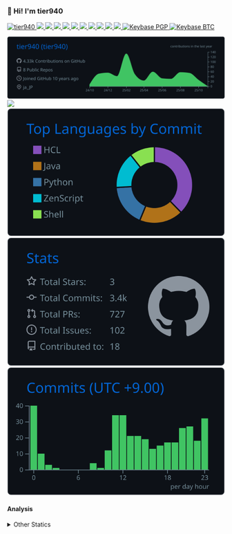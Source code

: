 ### 👋 Hi! I'm tier940

<p align="left"> 
  <a href="https://github.com/tier940/tier940/">
    <img src="https://komarev.com/ghpvc/?username=tier940" alt="tier940" />
  </a>
  <a href="http://twitter.com/tier940">
    <img height="20" src="https://img.shields.io/twitter/follow/tier940?label=Twitter&logo=twitter&style=flat" />
  </a>
  <a href="https://github.com/tier940">
    <img height="20" src="https://img.shields.io/github/followers/tier940?label=follow&logo=github&style=flat" />
  </a>
  <a href="https://www.reddit.com/user/tier940">
    <img height="20" src="https://img.shields.io/reddit/user-karma/combined/tier940?label=Reddit&logo=reddit&style=flat" />
  </a>
  <a href="https://stackoverflow.com/users/17317833/tier940">
    <img height="20" src="https://img.shields.io/stackexchange/stackoverflow/r/17317833?label=StackOverflow&logo=stack-overflow&style=flat" />
  </a>
  <a href="https://zenn.dev/tier940">
    <img height="20" src="https://zenn.badge.nikaera.com/s/tier940/likes" />
  </a>
  <a href="https://zenn.dev/tier940">
    <img height="20" src="https://zenn.badge.nikaera.com/s/tier940/followers" />
  </a>
  <a href="https://zenn.dev/tier940">
    <img height="20" src="https://zenn.badge.nikaera.com/s/tier940/articles" />
  </a>
  <a href="http://qiita.com/tier940">
    <img height="20" src="https://qiita-badge.apiapi.app/s/tier940/posts.svg" />
  </a>
  <a href="http://qiita.com/tier940">
    <img height="20" src="https://qiita-badge.apiapi.app/s/tier940/contributions.svg" />
  </a>
  <a href="https://github.com/tier940/tier940/">
    <img height="20" src="https://github.com/tier940/tier940/actions/workflows/main.yml/badge.svg" />
  </a>
  <a href="https://keybase.io/tier940">
    <img alt="Keybase PGP" src="https://img.shields.io/keybase/pgp/tier940">
  </a>
  <a href="https://keybase.io/tier940">
    <img alt="Keybase BTC" src="https://img.shields.io/keybase/btc/tier940">
  </a>
</p>

[![](https://raw.githubusercontent.com/tier940/tier940/main/profile-summary-card-output/github_dark/0-profile-details.svg)](https://github.com/vn7n24fzkq/github-profile-summary-cards)
[![](https://raw.githubusercontent.com/tier940/tier940/main/profile-summary-card-output/github_dark/1-repos-per-language.svg)](https://github.com/vn7n24fzkq/github-profile-summary-cards) [![](https://raw.githubusercontent.com/tier940/tier940/main/profile-summary-card-output/github_dark/2-most-commit-language.svg)](https://github.com/vn7n24fzkq/github-profile-summary-cards)
[![](https://raw.githubusercontent.com/tier940/tier940/main/profile-summary-card-output/github_dark/3-stats.svg)](https://github.com/vn7n24fzkq/github-profile-summary-cards) [![](https://raw.githubusercontent.com/tier940/tier940/main/profile-summary-card-output/github_dark/4-productive-time.svg)](https://github.com/vn7n24fzkq/github-profile-summary-cards)


#### Analysis
<!-- <img height="150" src="https://github.com/tier940/tier940/blob/master/images/stat.svg" alt="Alternative Text"/> -->

<details>
  <summary>Other Statics</summary>
  <!--START_SECTION:waka-->
![Code Time](http://img.shields.io/badge/Code%20Time-2%2C584%20hrs%2030%20mins-blue)

**🐱 My GitHub Data** 

> 📦 9.0 kB Used in GitHub's Storage 
 > 
> 💼 Opted to Hire
 > 
> 📜 11 Public Repositories 
 > 
> 🔑 1 Private Repositories 
 > 
**I'm an Early 🐤** 

```text
🌞 Morning                449 commits         ███░░░░░░░░░░░░░░░░░░░░░░   12.27 % 
🌆 Daytime                1568 commits        ███████████░░░░░░░░░░░░░░   42.86 % 
🌃 Evening                1317 commits        █████████░░░░░░░░░░░░░░░░   36.00 % 
🌙 Night                  324 commits         ██░░░░░░░░░░░░░░░░░░░░░░░   08.86 % 
```
📅 **I'm Most Productive on Saturday** 

```text
Monday                   389 commits         ███░░░░░░░░░░░░░░░░░░░░░░   10.63 % 
Tuesday                  689 commits         █████░░░░░░░░░░░░░░░░░░░░   18.84 % 
Wednesday                396 commits         ███░░░░░░░░░░░░░░░░░░░░░░   10.83 % 
Thursday                 447 commits         ███░░░░░░░░░░░░░░░░░░░░░░   12.22 % 
Friday                   456 commits         ███░░░░░░░░░░░░░░░░░░░░░░   12.47 % 
Saturday                 750 commits         █████░░░░░░░░░░░░░░░░░░░░   20.50 % 
Sunday                   531 commits         ████░░░░░░░░░░░░░░░░░░░░░   14.52 % 
```


📊 **This Week I Spent My Time On** 

```text
🕑︎ Time Zone: Asia/Tokyo

💬 Programming Languages: 
Other                    1 hr 15 mins        █████░░░░░░░░░░░░░░░░░░░░   21.48 % 
JSON                     1 hr 6 mins         █████░░░░░░░░░░░░░░░░░░░░   18.96 % 
Markdown                 54 mins             ████░░░░░░░░░░░░░░░░░░░░░   15.58 % 
INI                      51 mins             ████░░░░░░░░░░░░░░░░░░░░░   14.63 % 
YAML                     44 mins             ███░░░░░░░░░░░░░░░░░░░░░░   12.69 % 

🔥 Editors: 
VS Code                  5 hrs 51 mins       █████████████████████████   100.00 % 

💻 Operating System: 
Windows                  5 hrs 29 mins       ███████████████████████░░   93.81 % 
Linux                    21 mins             ██░░░░░░░░░░░░░░░░░░░░░░░   06.19 % 
```

**I Mostly Code in Java** 

```text
Java                     8 repos             █████████░░░░░░░░░░░░░░░░   34.78 % 
ZenScript                3 repos             ███░░░░░░░░░░░░░░░░░░░░░░   13.04 % 
HCL                      2 repos             ██░░░░░░░░░░░░░░░░░░░░░░░   08.70 % 
HTML                     2 repos             ██░░░░░░░░░░░░░░░░░░░░░░░   08.70 % 
Python                   1 repo              █░░░░░░░░░░░░░░░░░░░░░░░░   04.35 % 
```



**Timeline**

![Lines of Code chart](https://raw.githubusercontent.com/tier940/tier940/main/assets/bar_graph.png)


 Last Updated on 30/03/2023 01:12:10 UTC
<!--END_SECTION:waka-->
</details>
